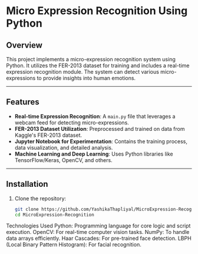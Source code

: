 # Micro Expression Recognition Using Python

## Overview
This project implements a micro-expression recognition system using Python. It utilizes the FER-2013 dataset for training and includes a real-time expression recognition module. The system can detect various micro-expressions to provide insights into human emotions.

---

## Features
- **Real-time Expression Recognition**: A `main.py` file that leverages a webcam feed for detecting micro-expressions.
- **FER-2013 Dataset Utilization**: Preprocessed and trained on data from Kaggle's FER-2013 dataset.
- **Jupyter Notebook for Experimentation**: Contains the training process, data visualization, and detailed analysis.
- **Machine Learning and Deep Learning**: Uses Python libraries like TensorFlow/Keras, OpenCV, and others.

---

## Installation
1. Clone the repository:
   ```bash
   git clone https://github.com/YashikaThapliyal/MicroExpression-Recognition.git
   cd MicroExpression-Recognition


Technologies Used
Python: Programming language for core logic and script execution.
OpenCV: For real-time computer vision tasks.
NumPy: To handle data arrays efficiently.
Haar Cascades: For pre-trained face detection.
LBPH (Local Binary Pattern Histogram): For facial recognition.
